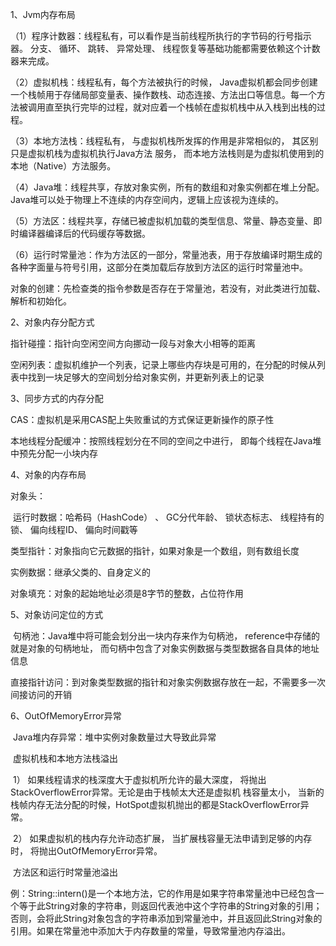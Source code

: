 1、Jvm内存布局

（1）程序计数器：线程私有，可以看作是当前线程所执行的字节码的行号指示器。 分支、 循环、 跳转、 异常处理、 线程恢复等基础功能都需要依赖这个计数器来完成。

（2）虚拟机栈：线程私有，每个方法被执行的时候， Java虚拟机都会同步创建一个栈帧用于存储局部变量表、操作数栈、动态连接、方法出口等信息。每一个方法被调用直至执行完毕的过程，就对应着一个栈帧在虚拟机栈中从入栈到出栈的过程。

（3）本地方法栈：线程私有， 与虚拟机栈所发挥的作用是非常相似的， 其区别只是虚拟机栈为虚拟机执行Java方法 服务， 而本地方法栈则是为虚拟机使用到的本地（Native）方法服务。

（4）Java堆：线程共享，存放对象实例，所有的数组和对象实例都在堆上分配。Java堆可以处于物理上不连续的内存空间内，逻辑上应该视为连续的。

（5）方法区：线程共享，存储已被虚拟机加载的类型信息、常量、静态变量、即时编译器编译后的代码缓存等数据。

（6）运行时常量池：作为方法区的一部分，常量池表，用于存放编译时期生成的各种字面量与符号引用，这部分在类加载后存放到方法区的运行时常量池中。

对象的创建：先检查类的指令参数是否存在于常量池，若没有，对此类进行加载、解析和初始化。



2、对象内存分配方式

指针碰撞：指针向空闲空间方向挪动一段与对象大小相等的距离  

空闲列表：虚拟机维护一个列表，记录上哪些内存块是可用的，在分配的时候从列表中找到一块足够大的空间划分给对象实例，并更新列表上的记录

3、同步方式的内存分配

CAS：虚拟机是采用CAS配上失败重试的方式保证更新操作的原子性

本地线程分配缓冲：按照线程划分在不同的空间之中进行， 即每个线程在Java堆中预先分配一小块内存

4、对象的内存布局

对象头：

​		运行时数据：哈希码（HashCode） 、 GC分代年龄、 锁状态标志、 线程持有的锁、 偏向线程ID、 偏向时间戳等  

​		类型指针：对象指向它元数据的指针，如果对象是一个数组，则有数组长度

实例数据：继承父类的、自身定义的

对象填充：对象的起始地址必须是8字节的整数，占位符作用

5、对象访问定位的方式

​		句柄池：Java堆中将可能会划分出一块内存来作为句柄池， reference中存储的就是对象的句柄地址， 而句柄中包含了对象实例数据与类型数据各自具体的地址信息

​		直接指针访问：到对象类型数据的指针和对象实例数据存放在一起，不需要多一次间接访问的开销

6、OutOfMemoryError异常

​		Java堆内存异常：堆中实例对象数量过大导致此异常

​		虚拟机栈和本地方法栈溢出

​				1） 如果线程请求的栈深度大于虚拟机所允许的最大深度， 将抛出StackOverflowError异常。无论是由于栈帧太大还是虚拟机		栈容量太小， 当新的栈帧内存无法分配的时候，HotSpot虚拟机抛出的都是StackOverflowError异常。  

​				2） 如果虚拟机的栈内存允许动态扩展， 当扩展栈容量无法申请到足够的内存时， 将抛出OutOfMemoryError异常。

​		方法区和运行时常量池溢出

​		例：String::intern()是一个本地方法，它的作用是如果字符串常量池中已经包含一个等于此String对象的字符串，则返回代表池中这个字符串的String对象的引用；否则，会将此String对象包含的字符串添加到常量池中，并且返回此String对象的引用。如果在常量池中添加大于内存数量的常量，导致常量池内存溢出。



